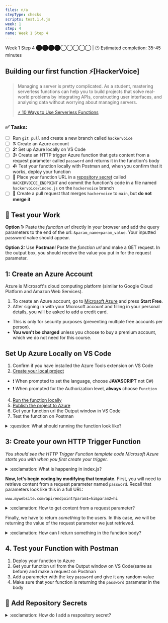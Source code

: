 ```yaml
---
files: n/a
stepType: checks
scripts: test.1.4.js
week: 1
step: 4
name: Week 1 Step 4
---
```

Week 1 Step 4 ⬤⬤⬤⬤◯◯◯◯◯ | 🕐 Estimated completion: 35-45 minutes

## Building our first function ⚡[HackerVoice]

> Managing a server is pretty complicated. As a student, mastering serverless functions can help you to build projects that solve real-world problems by integrating APIs, constructing user interfaces, and analysing data without worrying about managing servers.
> 
> [⚡️ 10 Ways to Use Serverless Functions](https://dev.to/aws/10-ways-to-use-serverless-functions-bme)

### ✅  Tasks:
- [ ] Run `git pull` and create a new branch called `hackervoice` 
- [ ] ***1:*** Create an Azure account 
- [ ] ***2:*** Set up Azure locally on VS Code 
- [ ] ***3:*** Create an HTTP trigger Azure function that gets content from a request parameter called `password` and returns it in the function's body 
- [ ] ***4:*** Test your function locally with Postman and, when you confirm that it works, deploy your function 
- [ ] 🚀 Place your function URL in a [repository secret](https://docs.github.com/en/actions/reference/encrypted-secrets#creating-encrypted-secrets-for-a-repository) called `HACKERVOICE_ENDPOINT` and commit the function's code in a file named `hackervoice/index.js` on the `hackervoice` branch 
- [ ] 🚀 Create a pull request that merges `hackervoice` to `main`, but **do not merge it** 

## 🚧 Test your Work
**Option 1:**
Paste the *function url* directly in your browser and add the query parameters to the end of the url: `&param_name=param_value`. Your inputted password value should appear.

**Option 2:**
Use **Postman**! Paste the *function url* and make a GET request. In the output box, you should receive the value you put in for the request parameter.

## 1: Create an Azure Account

Azure is Microsoft's cloud computing platform (similar to Google Cloud Platform and Amazon Web Services).

1. To create an Azure account, go to [Microsoft Azure](https://azure.microsoft.com/en-us/free/) and press **Start Free**.
2. After signing in with your Microsoft account and filling in your personal details, you will be asked to add a credit card.
  - This is only for security purposes (preventing multiple free accounts per person).
  - **You won't be charged** unless you choose to buy a premium account, which we do not need for this course. 

## Set Up Azure Locally on VS Code

1. Confirm if you have installed the Azure Tools extension on VS Code
2. [Create your local project](https://docs.microsoft.com/en-us/azure/azure-functions/create-first-function-vs-code-csharp#create-an-azure-functions-project) 
  * :exclamation: When prompted to set the language, choose **JAVASCRIPT** not C#)
  * ❗ When prompted for the Authorization level, **always** choose `Function`
4. [Run the function locally](https://docs.microsoft.com/en-us/azure/azure-functions/create-first-function-vs-code-csharp#run-the-function-locally)
5. [Publish the project to Azure](https://docs.microsoft.com/en-us/azure/azure-functions/create-first-function-vs-code-csharp#publish-the-project-to-azure)
6. Get your function url the Output window in VS Code
7. Test the function on Postman


<details>
<summary>:question: What should running the function look like?</summary>
</br>

Start the debugger by going to index.js and then pressing the F5 key.
> Having trouble with Azure Tools? Try installing it [this way](https://docs.microsoft.com/en-us/azure/azure-functions/functions-run-local?tabs=macos%2Ccsharp%2Cbash#install-the-azure-functions-core-tools)
<br>
<img src="https://media.giphy.com/media/2pETiGAEpifm4a24IP/giphy.gif" width=600/>
<br>

Once you receive the localhost link in the terminal, follow it and notice the terminal log "Executing 'Functions.[Name of your function]'" indicating that you made a request to the function.

![local](https://user-images.githubusercontent.com/28051494/122473796-2d1f0e80-cf77-11eb-9f31-476a041be64c.png)

<br>
<img src="https://media.giphy.com/media/efbultCFHf13YK0Isw/giphy.gif" width=600/>
<br>

If the request is successfully made in Postman this is what it should look like:

![postman](https://user-images.githubusercontent.com/28051494/122473787-2abcb480-cf77-11eb-8f53-fca30fa96516.png)

Once you deploy/publish the code to Azure successfully, you will get the function url in the Output of VS Code:

![output](https://user-images.githubusercontent.com/28051494/122473793-2c867800-cf77-11eb-9897-6f6f7472e710.png)

</details>

## 3: Create your own HTTP Trigger Function 
*You should see the HTTP Trigger Function template code Microsoft Azure starts you with when you first create your trigger.*
<details>
<summary>:exclamation: What is happening in index.js?</summary>
<br>

- Start of function definition: `module.exports = async function`
- Print comment in Azure Console anytime the function is triggered: `context.log()`
- Get parameter from request body: `const name`
- Conditional (ternary) operator to print message if parameter exists (else print error message):
  ```javascript
  //condition: if name exists
  name
  //? is chosen if the condition evaluates to true
  ? "Hello, " + name + ". This HTTP triggered function executed successfully."
  //: is chosen if the condition evaluates to false
  : "This HTTP triggered function executed successfully. Pass a name in the query string or in the request body for a personalized response.";
  ```
- Results of that conditional ternary statement are assigned to `responseMessage` which is returned in the function body

</details>

**Now, let's begin coding by modifying that template.** First, you will need to retrieve content from a request parameter named `password`. Recall that parameters look like this in a full URL:
```
www.mywebsite.com/api/endpoint?param1=hi&param2=hi
```
<details>
<summary>:exclamation: How to get content from a request parameter?</summary>
<br>

Request parameters are a way for an HTTP request to take in information! They are pretty much identical in purpose to why you would want a parameter for a function in a coding language. In this instance, we will need a parameter for the password.
- Request parameters are a property of the `req` or request parameter of the module
- The request has a `query` object that stores all of the parameters passed in
- You don't need to specify what parameters the user needs to input into the HTTP request
- You can acess any parameters that are sent in

You would access a parameter by calling on the query like this:
```javascript
<property name> = req.query.<your property here>;

//example:
let color = req.query.color;
```

If the user makes a request with a parameter of `<url>?color=blue` then the variable color in your function will hold that value.

> Note: your parameter must be named `password`

</details>

Finally, we have to return *something* to the users. In this case, we will be returning the value of the request parameter we just retrieved.
<details>
<summary>:exclamation: How can I return something in the function body?</summary>
<br>

In Azure, `context` is an object that holds data about the response of the HTTP function. Read more about [Accessing the request and response](https://docs.microsoft.com/en-us/azure/azure-functions/functions-reference-node?tabs=v2#accessing-the-request-and-response).

In our HTTP trigger function, we have defined context object with the body property:

```javascript
context.res = {
        // status: 200, /* Defaults to 200 */
        body: responseMessage
    };
```

To return the password in body, simply replace `responseMessage` with `password`.

</details>

## 4. Test your Function with Postman

1. Deploy your function to Azure
2. Get your function url from the Output window on VS Code(same as before) and make a request on Postman
3. Add a parameter with the key `password` and give it any random value
4. Make sure that your function is returning the `password` parameter in the body

## 🚀 Add Repository Secrets

<details>
<summary>:exclamation: How do I add a respository secret?</summary>
    </br>

[Here are some steps:](https://docs.github.com/en/actions/reference/encrypted-secrets#creating-encrypted-secrets-for-a-repository)  
1. On GitHub, navigate to the main page of the repository.
2. Under your repository name, click `Settings`.
![settings](https://docs.github.com/assets/images/help/repository/repo-actions-settings.png)
3. In the left sidebar, click Secrets.
4. Click New repository secret.
5. Type a name for your secret in the Name input box.
6. Enter the value for your secret.
7. Click Add secret.
<br><br/>
</details>
